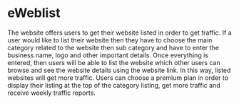# eWeblist
The website offers users to get their website listed in order to get traffic. If a user would like to list their website then they have to choose the main category related to the website then sub category and have to enter the business name, logo and other important details.  Once everything is entered, then users will be able to list the website which other users can browse and see the website details using the website link. In this way, listed websites will get more traffic.  Users can choose a premium plan in order to display their listing at the top of the category listing, get more traffic and receive weekly traffic reports.
